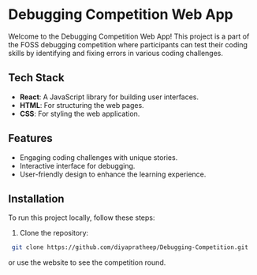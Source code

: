# Debugging Competition Web App

Welcome to the Debugging Competition Web App! This project is a part of the FOSS debugging competition where participants can test their coding skills by identifying and fixing errors in various coding challenges.

## Tech Stack
- **React**: A JavaScript library for building user interfaces.
- **HTML**: For structuring the web pages.
- **CSS**: For styling the web application.

## Features
- Engaging coding challenges with unique stories.
- Interactive interface for debugging.
- User-friendly design to enhance the learning experience.

## Installation
To run this project locally, follow these steps:

1. Clone the repository:
  ```bash
   git clone https://github.com/diyapratheep/Debugging-Competition.git

```
or use the website to see the competition round. 
[](https://diyapratheep.github.io/Debugging-Competition/)
